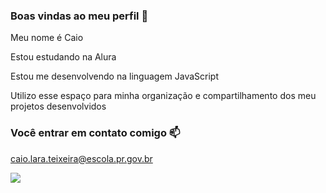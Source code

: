 ### Boas vindas ao meu perfil 💙

Meu nome é Caio

Estou estudando na Alura

Estou me desenvolvendo na linguagem JavaScript

Utilizo esse espaço para minha organização e compartilhamento dos meu projetos desenvolvidos


### Você entrar em contato comigo 📫

caio.lara.teixeira@escola.pr.gov.br

![](https://media.tenor.com/XsFYCdV_mfQAAAAd/cat-annoyed.gif)
